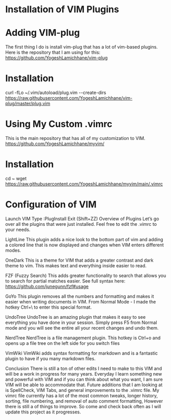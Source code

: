 # Installation of VIM Plugins

# Adding VIM-plug
The first thing I do is install vim-plug that has a lot of vim-based plugins. Here is the repository that I am using for this: https://github.com/YogeshLamichhane/vim-plug

# Installation
curl -fLo ~/.vim/autoload/plug.vim --create-dirs https://raw.githubusercontent.com/YogeshLamichhane/vim-plug/master/plug.vim
    
# Using My Custom .vimrc
This is the main repository that has all of my customization to VIM. https://github.com/YogeshLamichhane/myvim/

# Installation
cd ~ 
wget https://raw.githubusercontent.com/YogeshLamichhane/myvim/main/.vimrc

# Configuration of VIM
Launch VIM
Type :PlugInstall
Exit (Shift+ZZ)
Overview of Plugins
Let’s go over all the plugins that were just installed. Feel free to edit the .vimrc to your needs.

LightLine
This plugin adds a nice look to the bottom part of vim and adding a colored line that is now displayed and changes when VIM enters different modes.

OneDark
This is a theme for VIM that adds a greater contrast and dark theme to vim. This makes text and everything inside easier to read.

FZF (Fuzzy Search)
This adds greater functionality to search that allows you to search for partial matches easier. See full syntax here: https://github.com/junegunn/fzf#usage

GoYo
This plugin removes all the numbers and formatting and makes it easier when writing documents in VIM. From Normal Mode - I made the hotkey Ctrl+\ to enter this special format.

UndoTree
UndoTree is an amazing plugin that makes it easy to see everything you have done in your session. Simply press F5 from Normal mode and you will see the entire all your recent changes and undo them.

NerdTree
NerdTree is a file management plugin. This hotkey is Ctrl+o and opens up a file tree on the left side for you switch files

VimWiki
VimWiki adds syntax formatting for markdown and is a fantastic plugin to have if you many markdown files.

Conclusion
There is still a ton of other edits I need to make to this VIM and will be a work in progress for many years. Everyday I learn something new and powerful with VIM and if you can think about what you want, I am sure VIM will be able to accommodate that. Future additions that I am looking at is SpellCheck, VIM Tabs, and general improvements to the .vimrc file. My vimrc file currently has a lot of the most common tweaks, longer history, sorting, file numbering, and removal of auto comment formatting, However there is still a of things to improve. So come and check back often as I will update this project as it progresses.
